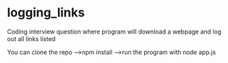 # logging_links
Coding interview question where program will download a webpage and log out all links listed

You can clone the repo
-->npm install
-->run the program with node app.js
